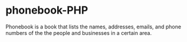 # phonebook-PHP

Phonebook is a book that lists the names, addresses, emails, 
and phone numbers of the the people and businesses in a certain area.
